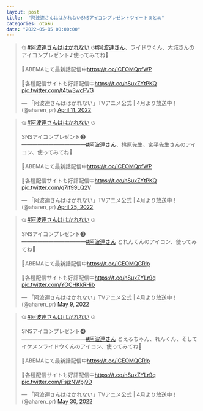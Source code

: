 ```yaml
---
layout: post
title:  "阿波連さんははかれないSNSアイコンプレゼントツイートまとめ"
categories: otaku
date: "2022-05-15 00:00:00"
---
```


<blockquote class="twitter-tweet tw-align-center"><p lang="ja" dir="ltr">ଘ <a href="https://twitter.com/hashtag/%E9%98%BF%E6%B3%A2%E9%80%A3%E3%81%95%E3%82%93%E3%81%AF%E3%81%AF%E3%81%8B%E3%82%8C%E3%81%AA%E3%81%84?src=hash&amp;ref_src=twsrc%5Etfw">#阿波連さんははかれない</a> ଓ<a href="https://twitter.com/hashtag/%E9%98%BF%E6%B3%A2%E9%80%A3%E3%81%95%E3%82%93?src=hash&amp;ref_src=twsrc%5Etfw">#阿波連さん</a>、ライドウくん、大城さんのアイコンプレゼント♪使ってみてね🍒<br><br>🍎ABEMAにて最新話配信中<a href="https://t.co/iCEOMQpfWP">https://t.co/iCEOMQpfWP</a><br><br>🍏各種配信サイトも好評配信中<a href="https://t.co/nSuxZYtPKQ">https://t.co/nSuxZYtPKQ</a> <a href="https://t.co/t4tw3wcFVG">pic.twitter.com/t4tw3wcFVG</a></p>&mdash; 「阿波連さんははかれない」TVアニメ公式 | 4月より放送中！ (@aharen_pr) <a href="https://twitter.com/aharen_pr/status/1513351133909032967?ref_src=twsrc%5Etfw">April 11, 2022</a></blockquote> <script async src="https://platform.twitter.com/widgets.js" charset="utf-8"></script>

<blockquote class="twitter-tweet tw-align-center"><p lang="ja" dir="ltr">ଘ <a href="https://twitter.com/hashtag/%E9%98%BF%E6%B3%A2%E9%80%A3%E3%81%95%E3%82%93%E3%81%AF%E3%81%AF%E3%81%8B%E3%82%8C%E3%81%AA%E3%81%84?src=hash&amp;ref_src=twsrc%5Etfw">#阿波連さんははかれない</a> ଓ<br><br>SNSアイコンプレゼント❷<br>━━━━━━━━━━━━<a href="https://twitter.com/hashtag/%E9%98%BF%E6%B3%A2%E9%80%A3%E3%81%95%E3%82%93?src=hash&amp;ref_src=twsrc%5Etfw">#阿波連さん</a>、桃原先生、宮平先生さんのアイコン、使ってみてね🍒<br><br>🍎ABEMAにて最新話配信中<a href="https://t.co/iCEOMQpfWP">https://t.co/iCEOMQpfWP</a><br><br>🍏各種配信サイトも好評配信中<a href="https://t.co/nSuxZYtPKQ">https://t.co/nSuxZYtPKQ</a> <a href="https://t.co/q7if99LQ2V">pic.twitter.com/q7if99LQ2V</a></p>&mdash; 「阿波連さんははかれない」TVアニメ公式 | 4月より放送中！ (@aharen_pr) <a href="https://twitter.com/aharen_pr/status/1518424562047672321?ref_src=twsrc%5Etfw">April 25, 2022</a></blockquote> <script async src="https://platform.twitter.com/widgets.js" charset="utf-8"></script>

<blockquote class="twitter-tweet tw-align-center"><p lang="ja" dir="ltr">ଘ <a href="https://twitter.com/hashtag/%E9%98%BF%E6%B3%A2%E9%80%A3%E3%81%95%E3%82%93%E3%81%AF%E3%81%AF%E3%81%8B%E3%82%8C%E3%81%AA%E3%81%84?src=hash&amp;ref_src=twsrc%5Etfw">#阿波連さんははかれない</a> ଓ<br><br>SNSアイコンプレゼント❸<br>━━━━━━━━━━━━<a href="https://twitter.com/hashtag/%E9%98%BF%E6%B3%A2%E9%80%A3%E3%81%95%E3%82%93?src=hash&amp;ref_src=twsrc%5Etfw">#阿波連さん</a> とれんくんのアイコン、使ってみてね🍒<br><br>🍎ABEMAにて最新話配信中<a href="https://t.co/iCEOMQGRlp">https://t.co/iCEOMQGRlp</a><br><br>🍏各種配信サイトも好評配信中<a href="https://t.co/nSuxZYLr9q">https://t.co/nSuxZYLr9q</a> <a href="https://t.co/YOCHKkRHib">pic.twitter.com/YOCHKkRHib</a></p>&mdash; 「阿波連さんははかれない」TVアニメ公式 | 4月より放送中！ (@aharen_pr) <a href="https://twitter.com/aharen_pr/status/1523497999099432962?ref_src=twsrc%5Etfw">May 9, 2022</a></blockquote> <script async src="https://platform.twitter.com/widgets.js" charset="utf-8"></script>

<blockquote class="twitter-tweet tw-align-center"><p lang="ja" dir="ltr">ଘ <a href="https://twitter.com/hashtag/%E9%98%BF%E6%B3%A2%E9%80%A3%E3%81%95%E3%82%93%E3%81%AF%E3%81%AF%E3%81%8B%E3%82%8C%E3%81%AA%E3%81%84?src=hash&amp;ref_src=twsrc%5Etfw">#阿波連さんははかれない</a> ଓ<br><br>SNSアイコンプレゼント❹<br>━━━━━━━━━━━━<a href="https://twitter.com/hashtag/%E9%98%BF%E6%B3%A2%E9%80%A3%E3%81%95%E3%82%93?src=hash&amp;ref_src=twsrc%5Etfw">#阿波連さん</a> とえるちゃん、れんくん、そしてイケメンライドウくんのアイコン、使ってみてね🍒<br><br>🍎ABEMAにて最新話配信中<a href="https://t.co/iCEOMQGRlp">https://t.co/iCEOMQGRlp</a><br><br>🍏各種配信サイトも好評配信中<a href="https://t.co/nSuxZYLr9q">https://t.co/nSuxZYLr9q</a> <a href="https://t.co/FsjzNWpj9D">pic.twitter.com/FsjzNWpj9D</a></p>&mdash; 「阿波連さんははかれない」TVアニメ公式 | 4月より放送中！ (@aharen_pr) <a href="https://twitter.com/aharen_pr/status/1531108137322807297?ref_src=twsrc%5Etfw">May 30, 2022</a></blockquote> <script async src="https://platform.twitter.com/widgets.js" charset="utf-8"></script>
